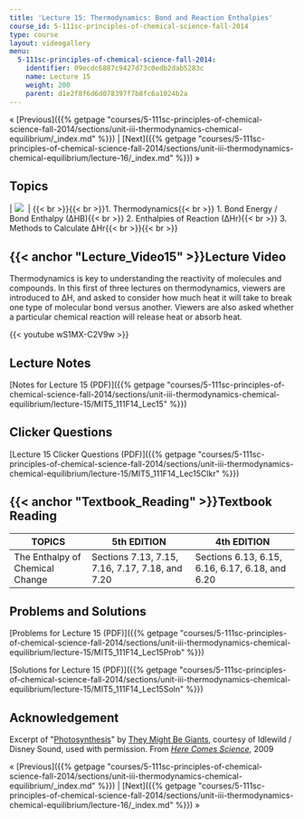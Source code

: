 ```yaml
---
title: 'Lecture 15: Thermodynamics: Bond and Reaction Enthalpies'
course_id: 5-111sc-principles-of-chemical-science-fall-2014
type: course
layout: videogallery
menu:
  5-111sc-principles-of-chemical-science-fall-2014:
    identifier: 09ecdc6887c9427d73c0edb2dab5283c
    name: Lecture 15
    weight: 200
    parent: d1e2f8f6d6d078397f7b8fc6a1024b2a
---
```

« [Previous]({{% getpage "courses/5-111sc-principles-of-chemical-science-fall-2014/sections/unit-iii-thermodynamics-chemical-equilibrium/_index.md" %}}) | [Next]({{% getpage "courses/5-111sc-principles-of-chemical-science-fall-2014/sections/unit-iii-thermodynamics-chemical-equilibrium/lecture-16/_index.md" %}}) »

Topics
------

| ![](https://open-learning-course-data-ci.s3.amazonaws.com/5-111sc-principles-of-chemical-science-fall-2014/c599ecc6d03cac9c8d9d2bc1f689f625_Lecture_15.jpg)  | {{< br >}}{{< br >}}1.  Thermodynamics{{< br >}}    1.  Bond Energy / Bond Enthalpy (∆HB){{< br >}}    2.  Enthalpies of Reaction (∆Hr){{< br >}}    3.  Methods to Calculate ∆Hr{{< br >}}{{< br >}} 

{{< anchor "Lecture_Video15" >}}Lecture Video
---------------------------------------------

Thermodynamics is key to understanding the reactivity of molecules and compounds. In this first of three lectures on thermodynamics, viewers are introduced to ∆H, and asked to consider how much heat it will take to break one type of molecular bond versus another. Viewers are also asked whether a particular chemical reaction will release heat or absorb heat.

{{< youtube wS1MX-C2V9w >}}

Lecture Notes
-------------

[Notes for Lecture 15 (PDF)]({{% getpage "courses/5-111sc-principles-of-chemical-science-fall-2014/sections/unit-iii-thermodynamics-chemical-equilibrium/lecture-15/MIT5_111F14_Lec15" %}})

Clicker Questions
-----------------

[Lecture 15 Clicker Questions (PDF)]({{% getpage "courses/5-111sc-principles-of-chemical-science-fall-2014/sections/unit-iii-thermodynamics-chemical-equilibrium/lecture-15/MIT5_111F14_Lec15Clkr" %}})

{{< anchor "Textbook_Reading" >}}Textbook Reading
-------------------------------------------------

| TOPICS | 5th EDITION | 4th EDITION |
| --- | --- | --- |
| The Enthalpy of Chemical Change | Sections 7.13, 7.15, 7.16, 7.17, 7.18, and 7.20 | Sections 6.13, 6.15, 6.16, 6.17, 6.18, and 6.20 

Problems and Solutions
----------------------

[Problems for Lecture 15 (PDF)]({{% getpage "courses/5-111sc-principles-of-chemical-science-fall-2014/sections/unit-iii-thermodynamics-chemical-equilibrium/lecture-15/MIT5_111F14_Lec15Prob" %}})

[Solutions for Lecture 15 (PDF)]({{% getpage "courses/5-111sc-principles-of-chemical-science-fall-2014/sections/unit-iii-thermodynamics-chemical-equilibrium/lecture-15/MIT5_111F14_Lec15Soln" %}})

Acknowledgement
---------------

Excerpt of "[Photosynthesis](https://youtu.be/LgYPeeABoUs)" by [They Might Be Giants](http://www.theymightbegiants.com/), courtesy of Idlewild / Disney Sound, used with permission. From [_Here Comes Science_](http://www.theymightbegiants.com/music/here-comes-science/), 2009

« [Previous]({{% getpage "courses/5-111sc-principles-of-chemical-science-fall-2014/sections/unit-iii-thermodynamics-chemical-equilibrium/_index.md" %}}) | [Next]({{% getpage "courses/5-111sc-principles-of-chemical-science-fall-2014/sections/unit-iii-thermodynamics-chemical-equilibrium/lecture-16/_index.md" %}}) »